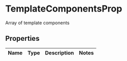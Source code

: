 

# TemplateComponentsProp

Array of template components

## Properties

| Name | Type | Description | Notes |
|------------ | ------------- | ------------- | -------------|



